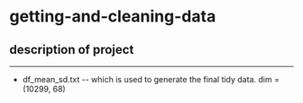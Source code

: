 # getting-and-cleaning-data

## description of project
-------------------------
* df_mean_sd.txt -- which is used to generate the final tidy data. dim = (10299, 68)

